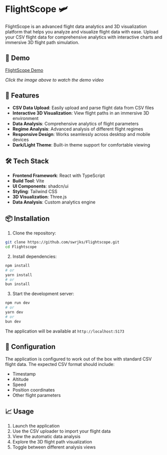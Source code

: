 # FlightScope 🛩️

FlightScope is an advanced flight data analytics and 3D visualization platform that helps you analyze and visualize flight data with ease. Upload your CSV flight data for comprehensive analytics with interactive charts and immersive 3D flight path simulation.

## 🎥 Demo

[FlightScope Demo](https://youtu.be/w6woK7E3p9c)

*Click the image above to watch the demo video*

## 🚀 Features

- **CSV Data Upload**: Easily upload and parse flight data from CSV files
- **Interactive 3D Visualization**: View flight paths in an immersive 3D environment
- **Data Analysis**: Comprehensive analytics of flight parameters
- **Regime Analysis**: Advanced analysis of different flight regimes
- **Responsive Design**: Works seamlessly across desktop and mobile devices
- **Dark/Light Theme**: Built-in theme support for comfortable viewing

## 🛠️ Tech Stack

- **Frontend Framework**: React with TypeScript
- **Build Tool**: Vite
- **UI Components**: shadcn/ui
- **Styling**: Tailwind CSS
- **3D Visualization**: Three.js
- **Data Analysis**: Custom analytics engine

## 📦 Installation

1. Clone the repository:
```bash
git clone https://github.com/swrjks/Flightscope.git
cd Flightscope
```

2. Install dependencies:
```bash
npm install
# or
yarn install
# or
bun install
```

3. Start the development server:
```bash
npm run dev
# or
yarn dev
# or
bun dev
```

The application will be available at `http://localhost:5173`

## 🔧 Configuration

The application is configured to work out of the box with standard CSV flight data. The expected CSV format should include:

- Timestamp
- Altitude
- Speed
- Position coordinates
- Other flight parameters

## 📈 Usage

1. Launch the application
2. Use the CSV uploader to import your flight data
3. View the automatic data analysis
4. Explore the 3D flight path visualization
5. Toggle between different analysis views


